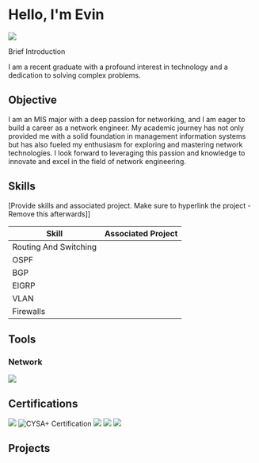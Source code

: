 # Hello, I'm Evin
<a href="https://www.linkedin.com/in/evindarby/"><img src="https://img.shields.io/badge/-LinkedIn-0072b1?&style=for-the-badge&logo=linkedin&logoColor=white" /></a>

Brief Introduction

I am a recent graduate with a profound interest in technology and a dedication to solving complex problems.

## Objective


I am an MIS major with a deep passion for networking, and I am eager to build a career as a network engineer. My academic journey has not only provided me with a solid foundation in management information systems but has also fueled my enthusiasm for exploring and mastering network technologies. I look forward to leveraging this passion and knowledge to innovate and excel in the field of network engineering.

## Skills
[Provide skills and associated project. Make sure to hyperlink the project - Remove this afterwards]]

| Skill                                         | Associated Project         |
|-----------------------------------------------|----------------------------|
| Routing And Switching       | |
| OSPF | |
| BGP      | |
| EIGRP     | |
| VLAN              | |
| Firewalls | |

## Tools


### Network
<div>
    <img src="https://img.shields.io/badge/-Wireshark-1679A7?&style=for-the-badge&logo=Wireshark&logoColor=white" />

</div>

## Certifications

<div>
<img src="https://img.shields.io/badge/CCNA-blue?style=for-the-badge&logo=Cisco&logoColor=white" />
<img src="https://img.shields.io/badge/CYSA%2B-red?style=for-the-badge&logo=CompTIA&logoColor=white" alt="CYSA+ Certification" />
<img src="https://img.shields.io/badge/-Security%2B-FF0000?&style=for-the-badge&logo=CompTIA&logoColor=white" />
<img src="https://img.shields.io/badge/-Network%2B-007ACC?&style=for-the-badge&logo=CompTIA&logoColor=white" />
<img src="https://img.shields.io/badge/-A%2B-4D4D4D?&style=for-the-badge&logo=CompTIA&logoColor=white" />
</div>

## Projects

